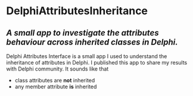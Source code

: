 # DelphiAttributesInheritance
## _A small app to investigate the attributes behaviour across inherited classes in Delphi._

Delphi Attributes Interface is a small app I used to understand the inheritance of attributes in Delphi. I published this app to share my results with Delphi community.
It sounds like that 
- class attributes are __not__ inherited
- any member attribute __is__ inherited

